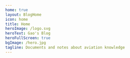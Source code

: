 ```yaml
---
home: true
layout: BlogHome
icon: home
title: Home
heroImage: /logo.svg
heroText: Gao's Blog
heroFullScreen: true
bgImage: /hero.jpg
tagline: Documents and notes about aviation knowledge
---
```

